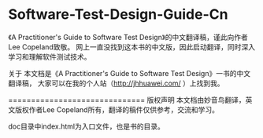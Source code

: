 Software-Test-Design-Guide-Cn
=============================


《A Practitioner's Guide to Software Test Design》的中文翻译稿，谨此向作者Lee Copeland致敬。
网上一直没找到这本书的中文版，因此启动翻译，同时深入学习和理解软件测试技术。

 
关于
本文档是《A Practitioner's Guide to Software Test Design》一书的中文翻译稿， 
大家可以在我的个人站（http://jhhuawei.com/ ）上找到我。

==============================
版权声明
本文档由妙音鸟翻译，英文版权作者Lee Copeland所有，翻译的稿件仅供参考，交流和学习。

doc目录中index.html为入口文件，也是书的目录。
